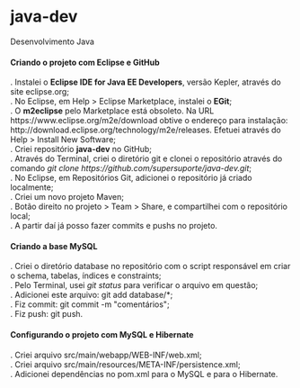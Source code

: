 java-dev
========
Desenvolvimento Java

<h4>Criando o projeto com Eclipse e GitHub</h4>
. Instalei o <b>Eclipse IDE for Java EE Developers</b>, versão Kepler, através do site eclipse.org;<br/>
. No Eclipse, em Help > Eclipse Marketplace, instalei o <b>EGit</b>;<br/>
. O <b>m2eclipse</b> pelo Marketplace está obsoleto. Na URL https://www.eclipse.org/m2e/download obtive o endereço para instalação: http://download.eclipse.org/technology/m2e/releases. Efetuei através do Help > Install New Software;<br/>
. Criei repositório <b>java-dev</b> no GitHub;<br/>
. Através do Terminal, criei o diretório git e clonei o repositório através do comando <i>git clone https://github.com/supersuporte/java-dev.git</i>;<br/>
. No Eclipse, em Repositórios Git, adicionei o repositório já criado localmente;<br/>
. Criei um novo projeto Maven;<br/>
. Botão direito no projeto > Team > Share, e compartilhei com o repositório local;<br/>
. A partir daí já posso fazer commits e pushs no projeto.

<h4>Criando a base MySQL</h4>
. Criei o diretório database no repositório com o script responsável em criar o schema, tabelas, índices e constraints;<br/>
. Pelo Terminal, usei <i>git status</i> para verificar o arquivo em questão;<br/>
. Adicionei este arquivo: git add database/*;<br/>
. Fiz commit: git commit -m "comentários";<br/>
. Fiz push: git push.<br/>

<h4>Configurando o projeto com MySQL e Hibernate</h4>
. Criei arquivo src/main/webapp/WEB-INF/web.xml;<br/>
. Criei arquivo src/main/resources/META-INF/persistence.xml;<br/>
. Adicionei dependências no pom.xml para o MySQL e para o Hibernate.
